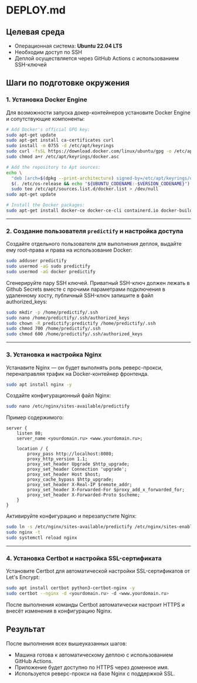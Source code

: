 
# DEPLOY.md

## Целевая среда

* Операционная система: **Ubuntu 22.04 LTS**
* Необходим доступ по SSH
* Деплой осуществляется через GitHub Actions с использованием SSH-ключей

## Шаги по подготовке окружения

### 1. Установка Docker Engine
Для возможности запуска докер-контейнеров установите Docker Engine и сопутствующие компоненты:

```bash
# Add Docker's official GPG key:
sudo apt-get update
sudo apt-get install ca-certificates curl
sudo install -m 0755 -d /etc/apt/keyrings
sudo curl -fsSL https://download.docker.com/linux/ubuntu/gpg -o /etc/apt/keyrings/docker.asc
sudo chmod a+r /etc/apt/keyrings/docker.asc

# Add the repository to Apt sources:
echo \
  "deb [arch=$(dpkg --print-architecture) signed-by=/etc/apt/keyrings/docker.asc] https://download.docker.com/linux/ubuntu \
  $(. /etc/os-release && echo "${UBUNTU_CODENAME:-$VERSION_CODENAME}") stable" | \
  sudo tee /etc/apt/sources.list.d/docker.list > /dev/null
sudo apt-get update

# Install the Docker packages:
sudo apt-get install docker-ce docker-ce-cli containerd.io docker-buildx-plugin docker-compose-plugin
```

---

### 2. Создание пользователя `predictify` и настройка доступа

Создайте отдельного пользователя для выполнения деплоя, выдайте ему root-права и права на использование Docker:

```bash
sudo adduser predictify
sudo usermod -aG sudo predictify
sudo usermod -aG docker predictify
```
Сгенерируйте пару SSH ключей. Приватный SSH-ключ должен лежать в Github Secrets вместе с прочими параметрами подключения в удаленному хосту, публичный SSH-ключ запишите в файл authorized_keys:

```bash
sudo mkdir -p /home/predictify/.ssh
sudo nano /home/predictify/.ssh/authorized_keys
sudo chown -R predictify:predictify /home/predictify/.ssh
sudo chmod 700 /home/predictify/.ssh
sudo chmod 600 /home/predictify/.ssh/authorized_keys
```

---

### 3. Установка и настройка Nginx

Устанавите Nginx — он будет выполнять роль реверс-прокси, перенаправляя трафик на Docker-контейнер фронтенда.

```bash
sudo apt install nginx -y
```

Создайте конфигурационный файл Nginx:

```bash
sudo nano /etc/nginx/sites-available/predictify
```

Пример содержимого:

```
server {
    listen 80;
    server_name <yourdomain.ru> <www.yourdomain.ru>;

    location / {
        proxy_pass http://localhost:8080;
        proxy_http_version 1.1;
        proxy_set_header Upgrade $http_upgrade;
        proxy_set_header Connection 'upgrade';
        proxy_set_header Host $host;
        proxy_cache_bypass $http_upgrade;
        proxy_set_header X-Real-IP $remote_addr;
        proxy_set_header X-Forwarded-For $proxy_add_x_forwarded_for;
        proxy_set_header X-Forwarded-Proto $scheme;
    }
}
```

Активируйте конфигурацию и перезапустите Nginx:

```bash
sudo ln -s /etc/nginx/sites-available/predictify /etc/nginx/sites-enabled/
sudo nginx -t
sudo systemctl reload nginx
```

---

### 4. Установка Certbot и настройка SSL-сертификата
Установите Certbot для автоматической настройки SSL-сертификатов от Let's Encrypt:

```bash
sudo apt install certbot python3-certbot-nginx -y
sudo certbot --nginx -d <yourdomain.ru> -d <www.yourdomain.ru>
```

После выполнения команды Certbot автоматически настроит HTTPS и внесёт изменения в конфигурацию Nginx.



## Результат

После выполнения всех вышеуказанных шагов:

* Машина готова к автоматическому деплою с использованием GitHub Actions.
* Приложение будет доступно по HTTPS через доменное имя.
* Используется реверс-прокси на базе Nginx с поддержкой SSL.
